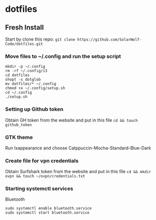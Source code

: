 # dotfiles

## Fresh Install
Start by clone this repo:
`git clone https://github.com/SolarWolf-Code/dotfiles.git`

### Move files to ~/.config and run the setup script
```
mkdir -p ~/.config
rm -rf ~/.config/i3
cd dotfiles
shopt -s dotglob
mv dotfiles/* ~/.config
chmod +x ~/.config/setup.sh
cd ~/.config
./setup.sh
```
### Setting up Github token
Obtain GH token from the website and put in this file
`
cd && touch github_token
`
### GTK theme
Run lxappearance and choose Catppuccin-Mocha-Standard-Blue-Dark

### Create file for vpn credentials
Obtain Surfshark token from the website and put in this file
`
cd && mkdir ovpn && touch ~/ovpn/credentials.txt
`

### Starting systemctl services

Bluetooth
```
sudo systemctl enable bluetooth.service 
sudo systemctl start bluetooth.service
```
